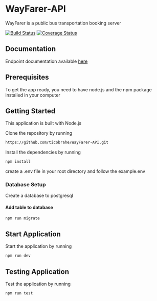 # WayFarer-API
WayFarer is a public bus transportation booking server

[![Build Status](https://travis-ci.org/ticobrahe/WayFarer-API.svg?branch=develop)](https://travis-ci.org/ticobrahe/WayFarer-API) [![Coverage Status](https://coveralls.io/repos/github/ticobrahe/WayFarer-API/badge.svg?branch=develop)](https://coveralls.io/github/ticobrahe/WayFarer-API?branch=develop)

## Documentation
   Endpoint documentation available [here](https://documenter.getpostman.com/view/8323373/SVYrsyCR)

## Prerequisites
To get the app ready, you need to have node.js and the npm package installed in your computer

## Getting Started
This application is built with Node.js

Clone the repository by running
```bash
https://github.com/ticobrahe/WayFarer-API.git
```
Install the dependencies by running

```bash
npm install
```
create a .env file in your root directory and follow the example.env

### Database Setup

 Create a database to postgresql

####  Add table to database
```bash
npm run migrate
```

## Start Application
Start the application by running
```bash
npm run dev
```

## Testing Application
Test the application by running
```bash
npm run test
```